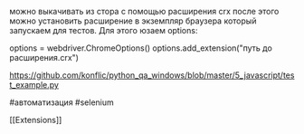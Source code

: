 можно выкачивать из стора с помощью расширения crx
после этого можно установить расширение в экземпляр браузера который запускаем для тестов. Для этого юзаем options:

options = webdriver.ChromeOptions()
options.add_extension("путь до расширения.crx")

https://github.com/konflic/python_qa_windows/blob/master/5_javascript/test_example.py

#автоматизация 
#selenium 

[[Extensions]]